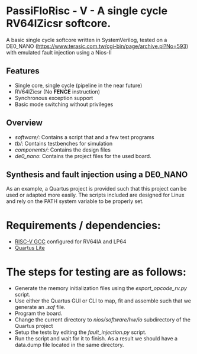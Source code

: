# PassiFloRisc - V - A single cycle RV64IZicsr softcore.

A basic single cycle softcore written in SystemVerilog, tested on a DE0_NANO (https://www.terasic.com.tw/cgi-bin/page/archive.pl?No=593) with emulated fault injection using a Nios-II

## Features
* Single core, single cycle (pipeline in the near future)
* RV64IZicsr (No **FENCE** instruction)
* Synchronous exception support
* Basic mode switching without privileges 

## Overview
* *software/*: Contains a script that and a few test programs
* *tb/*: Contains testbenches for simulation
* *components/*: Contains the design files
* *de0_nano*: Contains the project files for the used board.

## Synthesis and fault injection using a DE0_NANO
As an example, a Quartus project is provided such that this project can be used or adapted more easily.
The scripts included are designed for Linux and rely on the PATH system variable to be properly set.

# Requirements / dependencies:
* [RISC-V GCC](https://github.com/riscv-collab/riscv-gnu-toolchain) configured for RV64IA and LP64
* [Quartus Lite](https://www.intel.com/content/www/us/en/software-kit/660904/intel-quartus-prime-lite-edition-design-software-version-20-1-1-for-linux.html)

# The steps for testing are as follows:
* Generate the memory initialization files using the *export_opcode_rv.py* script. 
* Use either the Quartus GUI or CLI to map, fit and assemble such that we generate an *.sof* file.
* Program the board.
* Change the current directory to *nios/software/hw/io* subdirectory of the Quartus project
* Setup the tests by editing the *fault_injection.py* script.
* Run the script and wait for it to finish. As a result we should have a data.dump file located in the same directory.
